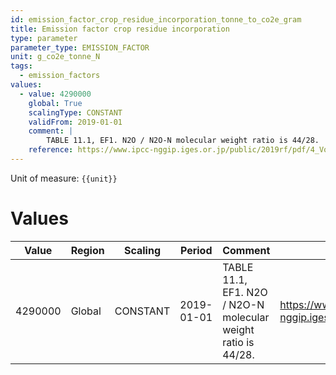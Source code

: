 ```yaml
---
id: emission_factor_crop_residue_incorporation_tonne_to_co2e_gram
title: Emission factor crop residue incorporation
type: parameter
parameter_type: EMISSION_FACTOR
unit: g_co2e_tonne_N
tags:
  - emission_factors
values:
  - value: 4290000
    global: True
    scalingType: CONSTANT
    validFrom: 2019-01-01
    comment: |
        TABLE 11.1, EF1. N2O / N2O-N molecular weight ratio is 44/28.
    reference: https://www.ipcc-nggip.iges.or.jp/public/2019rf/pdf/4_Volume4/19R_V4_Ch11_Soils_N2O_CO2.pdf
---
```



Unit of measure: `{{unit}}`


# Values


| Value | Region | Scaling | Period | Comment | Reference |
|-------|--------|---------|--------|---------|-----------|
| 4290000 | Global | CONSTANT | 2019-01-01 | TABLE 11.1, EF1. N2O / N2O-N molecular weight ratio is 44/28. | https://www.ipcc-nggip.iges.or.jp/public/2019rf/pdf/4_Volume4/19R_V4_Ch11_Soils_N2O_CO2.pdf |


